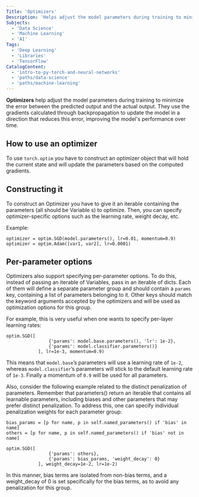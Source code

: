 ```yaml
---
Title: 'Optimizers'
Description: 'Helps adjust the model parameters during training to minimize the error between the predicted output and the actual output.'
Subjects:
  - 'Data Science'
  - 'Machine Learning'
  - 'AI'
Tags:
  - 'Deep Learning'
  - 'Libraries'
  - 'TensorFlow'
CatalogContent:
  - 'intro-to-py-torch-and-neural-networks'
  - 'paths/data-science'
  - 'paths/machine-learning'
---
```


**Optimizers** help adjust the model parameters during training to minimize the error between the predicted output and the actual output. They use the gradients calculated through backpropagation to update the model in a direction that reduces this error, improving the model's performance over time.

## How to use an optimizer

To use ```torch.optim``` you have to construct an optimizer object that will hold the current state and will update the parameters based on the computed gradients.

## Constructing it

To construct an Optimizer you have to give it an iterable containing the parameters (all should be Variable s) to optimize. Then, you can specify optimizer-specific options such as the learning rate, weight decay, etc.

Example:

```codebyte/python
optimizer = optim.SGD(model.parameters(), lr=0.01, momentum=0.9)
optimizer = optim.Adam([var1, var2], lr=0.0001)
```

## Per-parameter options

Optimizers also support specifying per-parameter options. To do this, instead of passing an iterable of Variables, pass in an iterable of dicts. Each of them will define a separate parameter group and should contain a ```params``` key, containing a list of parameters belonging to it. Other keys should match the keyword arguments accepted by the optimizers and will be used as optimization options for this group.

For example, this is very useful when one wants to specify per-layer learning rates:

```codebyte/python
optim.SGD([
                {'params': model.base.parameters(), 'lr': 1e-2},
                {'params': model.classifier.parameters()}
            ], lr=1e-3, momentum=0.9)
```

This means that ```model.base```’s parameters will use a learning rate of ```1e-2```, whereas ```model.classifier```’s parameters will stick to the default learning rate of ```1e-3```. Finally a momentum of ```0.9``` will be used for all parameters.

Also, consider the following example related to the distinct penalization of parameters. Remember that parameters() return an iterable that contains all learnable parameters, including biases and other parameters that may prefer distinct penalization. To address this, one can specify individual penalization weights for each parameter group:

```codebyte/python
bias_params = [p for name, p in self.named_parameters() if 'bias' in name]
others = [p for name, p in self.named_parameters() if 'bias' not in name]

optim.SGD([
                {'params': others},
                {'params': bias_params, 'weight_decay': 0}
            ], weight_decay=1e-2, lr=1e-2)
```
In this manner, bias terms are isolated from non-bias terms, and a weight_decay of 0 is set specifically for the bias terms, as to avoid any penalization for this group.

